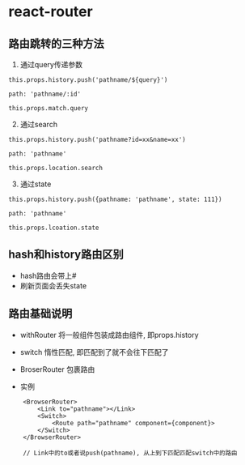 # react-router
## 路由跳转的三种方法
1. 通过query传递参数
```
this.props.history.push('pathname/${query}')

path: 'pathname/:id'

this.props.match.query
```

2. 通过search
```
this.props.history.push('pathname?id=xx&name=xx')

path: 'pathname'

this.props.location.search
```

3. 通过state
```
this.props.history.push({pathname: 'pathname', state: 111})

path: 'pathname'

this.props.lcoation.state
```

## hash和history路由区别
- hash路由会带上#
- 刷新页面会丢失state

## 路由基础说明
- withRouter
将一般组件包装成路由组件, 即props.history

- switch
惰性匹配, 即匹配到了就不会往下匹配了

- BroserRouter
包裹路由

- 实例
```
    <BrowserRouter>
        <Link to="pathname"></Link>
        <Switch>
            <Route path="pathname" component={component}>
        </Switch>
    </BrowserRouter>

    // Link中的to或者说push(pathname), 从上到下匹配匹配switch中的路由
```


